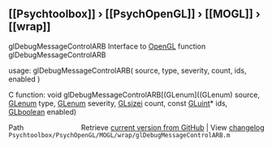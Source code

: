## [[Psychtoolbox]] &#8250; [[PsychOpenGL]] &#8250; [[MOGL]] &#8250; [[wrap]]

glDebugMessageControlARB  Interface to [OpenGL](OpenGL) function glDebugMessageControlARB  
  
usage:  glDebugMessageControlARB( source, type, severity, count, ids, enabled )  
  
C function:  void glDebugMessageControlARB[(GLenum]((GLenum) source, [GLenum](GLenum) type, [GLenum](GLenum) severity, [GLsizei](GLsizei) count, const [GLuint](GLuint)\* ids, [GLboolean](GLboolean) enabled)  




<div class="code_header" style="text-align:right;">
  <span style="float:left;">Path&nbsp;&nbsp;</span> <span class="counter">Retrieve <a href=
  "https://raw.github.com/Psychtoolbox-3/Psychtoolbox-3/beta/Psychtoolbox/PsychOpenGL/MOGL/wrap/glDebugMessageControlARB.m">current version from GitHub</a> | View <a href=
  "https://github.com/Psychtoolbox-3/Psychtoolbox-3/commits/beta/Psychtoolbox/PsychOpenGL/MOGL/wrap/glDebugMessageControlARB.m">changelog</a></span>
</div>
<div class="code">
  <code>Psychtoolbox/PsychOpenGL/MOGL/wrap/glDebugMessageControlARB.m</code>
</div>

